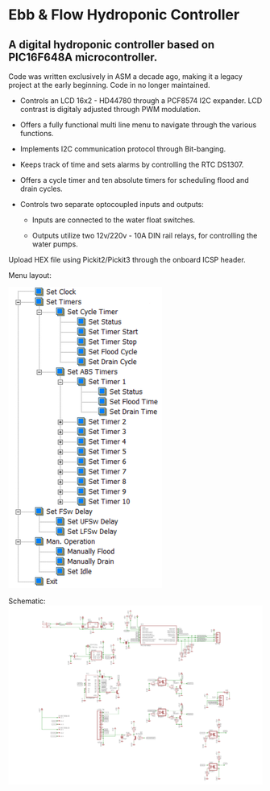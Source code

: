 # Ebb & Flow Hydroponic Controller
## A digital hydroponic controller based on PIC16F648A microcontroller.

Code was written exclusively in ASM a decade ago, making it a legacy project at the early beginning. Code in no longer maintained.

* Controls an LCD 16x2 - HD44780 through a PCF8574 I2C expander. LCD contrast is digitaly adjusted through PWM modulation.

* Offers a fully functional multi line menu to navigate through the various functions.

* Implements I2C communication protocol through Bit-banging.

* Keeps track of time and sets alarms by controlling the RTC DS1307.

* Offers a cycle timer and ten absolute timers for scheduling flood and drain cycles.

* Controls two separate optocoupled inputs and outputs:

  * Inputs are connected to the water float switches.

  * Outputs utilize two 12v/220v - 10A DIN rail relays, for controlling the water pumps.


Upload HEX file using Pickit2/Pickit3 through the onboard ICSP header.

Menu layout:

![image](https://github.com/pargyropoulos/Ebb_n_Flow_Hydro_Controller/blob/e2949b570f0ded50d0145d5d1af71eb2ecad39cb/Pics/menu_layout.png)

Schematic:
![image](https://github.com/pargyropoulos/Ebb_n_Flow_Hydro_Controller/blob/aaa3a61dfd625b33cdeaa33ab16f7a8a368f2810/PCB/shcematic.png)

